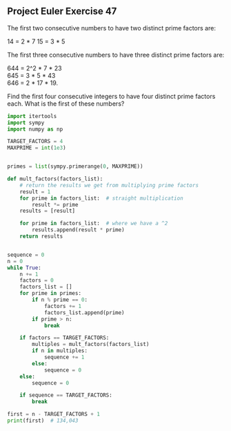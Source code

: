 ## Project Euler Exercise 47

The first two consecutive numbers to have two distinct prime factors are:

14 = 2 * 7
15 = 3 * 5

The first three consecutive numbers to have three distinct prime factors are:

644 = 2^2 * 7 * 23 <br>
645 = 3 * 5 * 43 <br>
646 = 2 * 17 * 19. <br>

Find the first four consecutive integers to have four distinct prime factors each.
What is the first of these numbers?

```python
import itertools
import sympy
import numpy as np

TARGET_FACTORS = 4
MAXPRIME = int(1e3)


primes = list(sympy.primerange(0, MAXPRIME))

def mult_factors(factors_list):
    # return the results we get from multiplying prime factors
    result = 1
    for prime in factors_list:  # straight multiplication
        result *= prime
    results = [result]

    for prime in factors_list:  # where we have a ^2
        results.append(result * prime)
    return results


sequence = 0
n = 0
while True:
    n += 1
    factors = 0
    factors_list = []
    for prime in primes:
        if n % prime == 0:
            factors += 1
            factors_list.append(prime)
        if prime > n:
            break

    if factors == TARGET_FACTORS:
        multiples = mult_factors(factors_list)
        if n in multiples:
            sequence += 1
        else:
            sequence = 0
    else:
        sequence = 0

    if sequence == TARGET_FACTORS:
        break

first = n - TARGET_FACTORS + 1
print(first)  # 134,043
```
